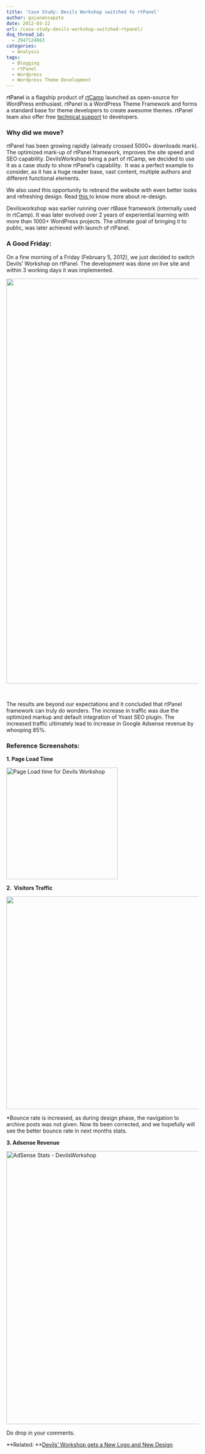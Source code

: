 ```yaml
---
title: 'Case Study: Devils Workshop switched to rtPanel'
author: gajanansapate
date: 2012-03-22
url: /case-study-devils-workshop-switched-rtpanel/
dsq_thread_id:
  - 2947124863
categories:
  - Analysis
tags:
  - Blogging
  - rtPanel
  - Wordpress
  - Wordpress Theme Development
---
```

<span style="color: #000000;">rtPanel </span>is a flagship product of <a href="http://rtcamp.com/" onclick="_gaq.push(['_trackEvent', 'outbound-article', 'http://rtcamp.com/', 'rtCamp']);" title="rtCamp">rtCamp</a> launched as open-source for WordPress enthusiast. rtPanel is a WordPress Theme Framework and forms a standard base for theme developers to create awesome themes. rtPanel team also offer free <a href="http://rtpanel.com/support/" onclick="_gaq.push(['_trackEvent', 'outbound-article', 'http://rtpanel.com/support/', 'technical support']);" title="Support">technical support</a> to developers.

### Why did we move?

rtPanel has been growing rapidly (already crossed 5000+ downloads mark). The optimized mark-up of rtPanel framework, improves the site speed and SEO capability. DevilsWorkshop being a part of rtCamp, we decided to use it as a case study to show rtPanel&#8217;s capability.  It was a perfect example to consider, as it has a huge reader base, vast content, multiple authors and different functional elements.

We also used this opportunity to rebrand the website with even better looks and refreshing design. Read [this ][1]to know more about re-design.

Devilsworkshop was earlier running over rtBase framework (internally used in rtCamp). It was later evolved over 2 years of experiential learning with more than 1000+ WordPress projects. The ultimate goal of bringing it to public, was later achieved with launch of rtPanel.

### A Good Friday:

On a fine morning of a Friday (February 5, 2012), we just decided to switch Devils&#8217; Workshop on rtPanel. The development was done on live site and within 3 working days it was implemented.

<a href="http://devilsworkshop.org/case-study-devils-workshop-switched-rtpanel/dw-infographic_revised/" rel="attachment wp-att-56225"><img class="aligncenter size-full wp-image-56225" title="dw-infographic_revised" src="http://cdn.devilsworkshop.org/files/2012/03/dw-infographic_revised.jpg" alt="" width="610" height="1062" /></a>

&nbsp;

The results are beyond our expectations and it concluded that rtPanel framework can truly do wonders. The increase in traffic was due the optimized markup and default integration of Yoast SEO plugin. The increased traffic ultimately lead to increase in Google Adsense revenue by whooping 85%.

### Reference Screenshots:

**1. Page Load Time**

<a href="http://devilsworkshop.org/case-study-devils-workshop-switched-rtpanel/page-load-time-for-devils-workshop-2/" rel="attachment wp-att-56138"><img class="aligncenter size-full wp-image-56138" title="Page Load time for Devils Workshop" src="http://cdn.devilsworkshop.org/files/2012/03/Page-Load-time-for-Devils-Workshop-2.png" alt="Page Load time for Devils Workshop" width="292" height="293" /></a>

**2.  Visitors Traffic**

<a href="http://devilsworkshop.org/case-study-devils-workshop-switched-rtpanel/google-analytics-stats-for-devilsworkshop-org-1-1/" rel="attachment wp-att-56139"><img class="aligncenter size-full wp-image-56139" title="Google Analytics Stats for DevilsWorkshop.org-1-1" src="http://cdn.devilsworkshop.org/files/2012/03/Google-Analytics-Stats-for-DevilsWorkshop.org-1-1.png" alt="" width="1116" height="558" /></a>

*Bounce rate is increased, as during design phase, the navigation to archive posts was not given. Now its been corrected, and we hopefully will see the better bounce rate in next months stats.

**3. Adsense Revenue**

<a href="http://devilsworkshop.org/case-study-devils-workshop-switched-rtpanel/adsense-stats-devilsworkshop-1-1/" rel="attachment wp-att-56140"><img class="aligncenter size-full wp-image-56140" title="AdSense Stats  - DevilsWorkshop" src="http://cdn.devilsworkshop.org/files/2012/03/AdSense-Stats-DevilsWorkshop-1-1.png" alt="AdSense Stats  - DevilsWorkshop" width="1124" height="716" /></a>

Do drop in your comments.

**Related: **[Devils&#8217; Workshop gets a New Logo and New Design][2]

 [1]: http://devilsworkshop.org/devils-workshop-logo-design/ "DevilsWorkshop moved to rtPanel."
 [2]: http://devilsworkshop.org/devils-workshop-logo-design/
